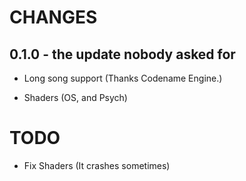 # CHANGES

## 0.1.0 - the update nobody asked for

* Long song support
(Thanks Codename Engine.)

* Shaders
(OS, and Psych)


# TODO

* Fix Shaders
(It crashes sometimes)